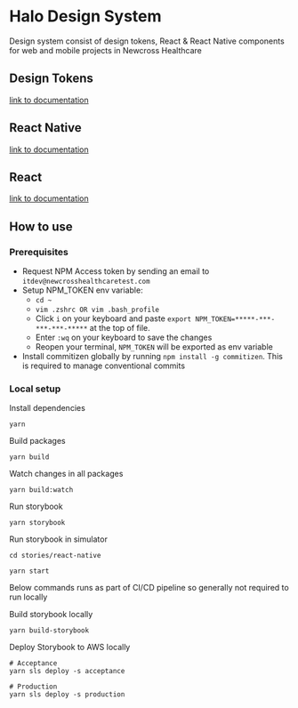 # Halo Design System

Design system consist of design tokens, React & React Native components for web and mobile projects in Newcross Healthcare

## Design Tokens

[link to documentation](packages/design-tokens/README.md)

## React Native

[link to documentation](packages/react-native/README.md)

## React

[link to documentation](packages/react/README.md)

## How to use

### Prerequisites

- Request NPM Access token by sending an email to `itdev@newcrosshealthcaretest.com`
- Setup NPM_TOKEN env variable:
  - `cd ~`
  - `vim .zshrc OR vim .bash_profile`
  - Click `i` on your keyboard and paste `export NPM_TOKEN=*****-***-***-***-*****` at the top of file.
  - Enter `:wq` on your keyboard to save the changes
  - Reopen your terminal, `NPM_TOKEN` will be exported as env variable
- Install commitizen globally by running `npm install -g commitizen`. This is required to manage conventional commits

### Local setup

Install dependencies

```
yarn
```

Build packages

```
yarn build
```

Watch changes in all packages

```
yarn build:watch
```

Run storybook

```
yarn storybook
```

Run storybook in simulator

```
cd stories/react-native

yarn start
```

Below commands runs as part of CI/CD pipeline so generally not required to run locally

Build storybook locally

```
yarn build-storybook
```

Deploy Storybook to AWS locally

```
# Acceptance
yarn sls deploy -s acceptance

# Production
yarn sls deploy -s production
```
